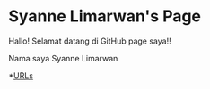 ---
---

# Syanne Limarwan's Page

Hallo! Selamat datang di GitHub page saya!!

Nama saya Syanne Limarwan

*[URLs](URLs/)
